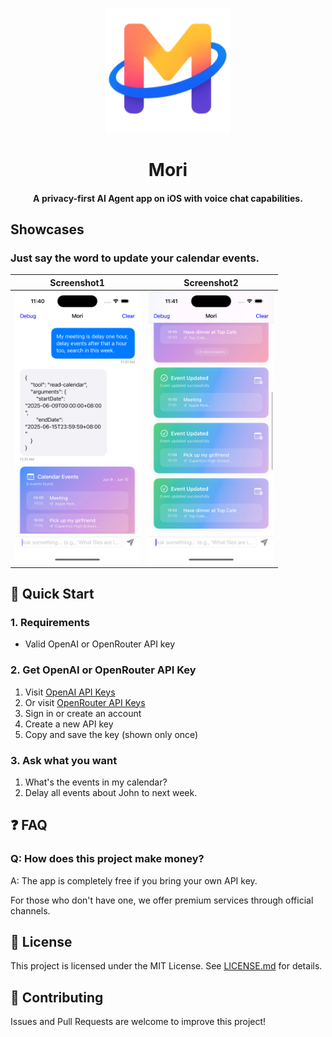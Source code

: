 <p align="center">
    <img src="https://github.com/aquarius-wing/mori/blob/main/Mori/Assets.xcassets/AppIcon-Display.imageset/AppIcon-Display@3x.png?raw=true" alt="Mori Logo" height="200">
</p>


<h1 align="center"> Mori </h1>

<h4 align="center">
    A privacy-first AI Agent app on iOS with voice chat capabilities.
</h4>

## Showcases

### Just say the word to update your calendar events.

| Screenshot1 | Screenshot2 |
| -------------------------------------- | -------------------------------------- |
| <img src="./showcase/screenshot1.png" width="200" alt="screenshot1">   | <img src="./showcase/screenshot2.png" width="200" alt="screenshot2"> |




## 🚀 Quick Start

### 1. Requirements
- Valid OpenAI or OpenRouter API key

### 2. Get OpenAI or OpenRouter API Key
1. Visit [OpenAI API Keys](https://platform.openai.com/api-keys)
2. Or visit [OpenRouter API Keys](https://openrouter.ai/settings/keys)
3. Sign in or create an account
4. Create a new API key
5. Copy and save the key (shown only once)

### 3. Ask what you want
1. What's the events in my calendar?
2. Delay all events about John to next week.


## ❓ FAQ

### Q: How does this project make money?  

A: The app is completely free if you bring your own API key.  

For those who don't have one, we offer premium services through official channels.  


## 📄 License

This project is licensed under the MIT License. See [LICENSE.md](LICENSE.md) for details.

## 🤝 Contributing

Issues and Pull Requests are welcome to improve this project!

